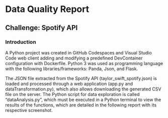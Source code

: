 # Data Quality Report

## Challenge: Spotify API

### Introduction


A Python project was created in GitHub Codespaces and Visual Studio Code web client adding and modifying a predefined DevContainer configuration with Dockerfile. Python 3 was used as programming language with the following libraries/frameworks: Panda, Json, and Flask.

The JSON file extracted from the Spotify API (taylor_swift_spotify.json) is loaded and processed through a web application (app.py and dataTransformation.py), which also allows downloading the generated CSV file on the server. The Python script for data exploration is called “dataAnalysis.py”, which must be executed in a Python terminal to view the results of the functions, which are detailed in the following report with its respective screenshot.

